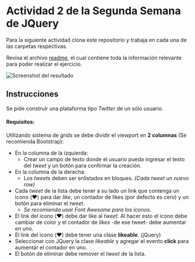  
# Actividad 2 de la Segunda Semana de JQuery

Para la siguiente actividad clona este repositorio y trabaja en cada una de las carpetas respectivas.

Revisa el archivo [readme](./readme.md), el cual contiene toda la información relevante para poder realizar el ejercicio.

![Screenshot del resultado](img/)

## Instrucciones

Se pide construir una plataforma tipo *Twitter* de un sólo usuario.

#### Requisitos:

Utilizando sistema de *grids* se debe dividir el viewport en **2 columnas** (Se recomienda Bootstrap):

- En la columna de la izquierda: 
    -   Crear un campo de texto donde el usuario pueda ingresar el texto del *tweet* y un botón para confirmar la creación.
- En la columna de la derecha: 
    - Los *tweets* deben ser enlistados en bloques. *(Cada tweet un nuevo row)*
- Cada *tweet* de la lista debe tener a su lado un link que contenga un icono (❤️) para dar *like*, un contador de likes (por defecto es cero) y un botón para eliminar el *tweet*.
    - *Se recomienda usar Font Awesome para los iconos*.
- El link del icono (❤️) debe dar like al *tweet*. Al hacer esto el icono debe cambiar de color y el contador de *likes* -de ese tweet- debe aumentar en uno.
- El link del icono (❤️) debe tener una clase **likeable**. (jQuery)
- Seleccionar con JQuery la clase *likeable* y agregar el evento **click** para aumentar el contador en uno.
- El botón de eliminar debe remover el *tweet* de la lista.